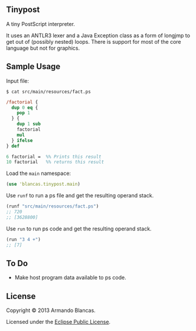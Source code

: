 ## Tinypost

A tiny PostScript interpreter.

It uses an ANTLR3 lexer and a Java Exception class as a form of longjmp to get out of (possibly nested) loops. There is support for most of the core language but not for graphics.

## Sample Usage

Input file:

```
$ cat src/main/resources/fact.ps
```
```PostScript
/factorial {
  dup 0 eq {
    pop 1
  } {
    dup 1 sub
    factorial
    mul
  } ifelse
} def

6 factorial =  %% Prints this result
10 factorial   %% returns this result
```

Load the `main` namespace:

```clojure
(use 'blancas.tinypost.main)
```

Use `runf` to run a ps file and get the resulting operand stack.

```Clojure
(runf "src/main/resources/fact.ps")
;; 720
;; [3628800]
```

Use `run` to run ps code and get the resulting operand stack.

```Clojure
(run "3 4 +")
;; [7]
```

## To Do

* Make host program data available to ps code.

## License

Copyright © 2013 Armando Blancas.

Licensed under the [Eclipse Public License](http://www.eclipse.org/legal/epl-v10.html).
